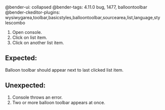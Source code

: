 @bender-ui: collapsed
@bender-tags: 4.11.0 bug, 1477, balloontoolbar
@bender-ckeditor-plugins: wysiwygarea,toolbar,basicstyles,balloontoolbar,sourcearea,list,language,stylescombo

1. Open console.
1. Click on list item.
1. Click on another list item.

## Expected:

Balloon toolbar should appear next to last clicked list item.

## Unexpected:

1. Console throws an error.
1. Two or more balloon toolbar appears at once.

